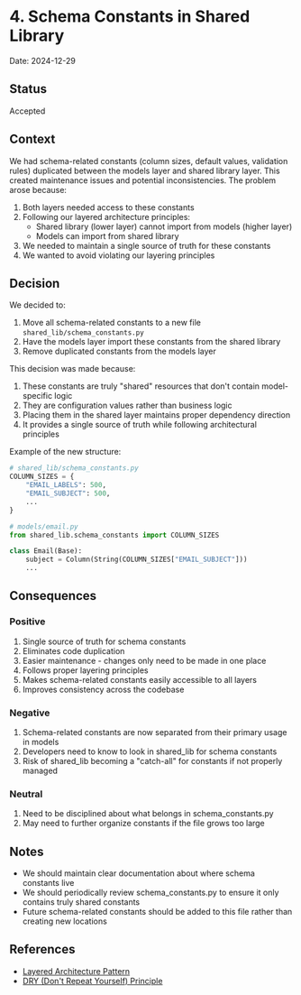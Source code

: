 # 4. Schema Constants in Shared Library

Date: 2024-12-29

## Status

Accepted

## Context

We had schema-related constants (column sizes, default values, validation rules) duplicated between the models layer and shared library layer. This created maintenance issues and potential inconsistencies. The problem arose because:

1. Both layers needed access to these constants
2. Following our layered architecture principles:
   - Shared library (lower layer) cannot import from models (higher layer)
   - Models can import from shared library
3. We needed to maintain a single source of truth for these constants
4. We wanted to avoid violating our layering principles

## Decision

We decided to:

1. Move all schema-related constants to a new file `shared_lib/schema_constants.py`
2. Have the models layer import these constants from the shared library
3. Remove duplicated constants from the models layer

This decision was made because:

1. These constants are truly "shared" resources that don't contain model-specific logic
2. They are configuration values rather than business logic
3. Placing them in the shared layer maintains proper dependency direction
4. It provides a single source of truth while following architectural principles

Example of the new structure:
```python
# shared_lib/schema_constants.py
COLUMN_SIZES = {
    "EMAIL_LABELS": 500,
    "EMAIL_SUBJECT": 500,
    ...
}

# models/email.py
from shared_lib.schema_constants import COLUMN_SIZES

class Email(Base):
    subject = Column(String(COLUMN_SIZES["EMAIL_SUBJECT"]))
    ...
```

## Consequences

### Positive

1. Single source of truth for schema constants
2. Eliminates code duplication
3. Easier maintenance - changes only need to be made in one place
4. Follows proper layering principles
5. Makes schema-related constants easily accessible to all layers
6. Improves consistency across the codebase

### Negative

1. Schema-related constants are now separated from their primary usage in models
2. Developers need to know to look in shared_lib for schema constants
3. Risk of shared_lib becoming a "catch-all" for constants if not properly managed

### Neutral

1. Need to be disciplined about what belongs in schema_constants.py
2. May need to further organize constants if the file grows too large

## Notes

- We should maintain clear documentation about where schema constants live
- We should periodically review schema_constants.py to ensure it only contains truly shared constants
- Future schema-related constants should be added to this file rather than creating new locations

## References

- [Layered Architecture Pattern](https://www.oreilly.com/library/view/software-architecture-patterns/9781491971437/ch01.html)
- [DRY (Don't Repeat Yourself) Principle](https://en.wikipedia.org/wiki/Don%27t_repeat_yourself)
